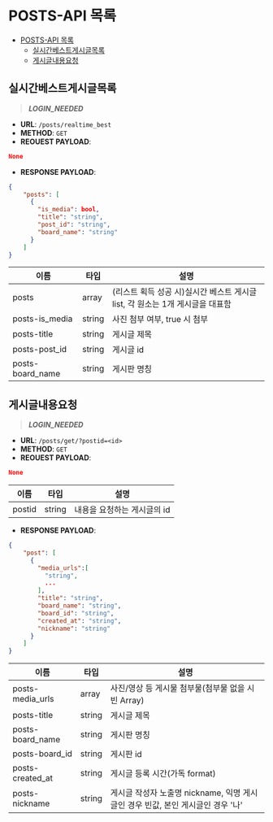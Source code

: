 # POSTS-API 목록

- [POSTS-API 목록](#posts-api-목록)
  - [실시간베스트게시글목록](#실시간베스트게시글목록)
  - [게시글내용요청](#게시글내용요청)

## 실시간베스트게시글목록

>***LOGIN_NEEDED***

- **URL**: `/posts/realtime_best`
- **METHOD**: `GET`
- **REOUEST PAYLOAD**:
```json
None
```
- **RESPONSE PAYLOAD**:
```json
{
    "posts": [
      {
        "is_media": bool,
        "title": "string",
        "post_id": "string",
        "board_name": "string"
      }
    ]
}
```

|이름|타입|설명|
| - | - | - |
|posts|array|(리스트 획득 성공 시)실시간 베스트 게시글 list, 각 원소는 1개 게시글을 대표함|
|posts-is_media|string|사진 첨부 여부, true 시 첨부|
|posts-title|string|게시글 제목|
|posts-post_id|string|게시글 id|
|posts-board_name|string|게시판 명칭|

## 게시글내용요청

>***LOGIN_NEEDED***

- **URL**: `/posts/get/?postid=<id>`
- **METHOD**: `GET`
- **REOUEST PAYLOAD**:
```json
None
```
|이름|타입|설명|
| - | - | - |
|postid|string|내용을 요청하는 게시글의 id|
- **RESPONSE PAYLOAD**:
```json
{
    "post": [
      {
        "media_urls":[
          "string",
          ...
        ],
        "title": "string",
        "board_name": "string",
        "board_id": "string",
        "created_at": "string",
        "nickname": "string"
      }
    ]
}
```
|이름|타입|설명|
| - | - | - |
|posts-media_urls|array|사진/영상 등 게시물 첨부물(첨부물 없을 시 빈 Array)|
|posts-title|string|게시글 제목|
|posts-board_name|string|게시판 명칭|
|posts-board_id|string|게시판 id|
|posts-created_at|string|게시글 등록 시간(가독 format)|
|posts-nickname|string|게시글 작성자 노출명 nickname, 익명 게시글인 경우 빈값, 본인 게시글인 경우 '나'|